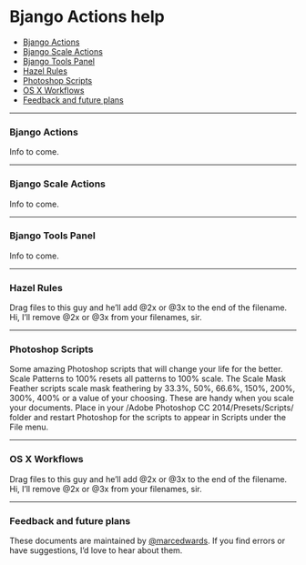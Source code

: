 # Bjango Actions help

- [Bjango Actions]()
- [Bjango Scale Actions]()
- [Bjango Tools Panel]()
- [Hazel Rules]()
- [Photoshop Scripts]()
- [OS X Workflows]()
- [Feedback and future plans]()

-----

### Bjango Actions

Info to come.

-----

### Bjango Scale Actions

Info to come.

-----

### Bjango Tools Panel

Info to come.

-----

### Hazel Rules

Drag files to this guy and he’ll add @2x or @3x to the end of the filename.
Hi, I’ll remove @2x or @3x from your filenames, sir.

-----

### Photoshop Scripts
Some amazing Photoshop scripts that will change your life for the better. Scale Patterns to 100% resets all patterns to 100% scale. The Scale Mask Feather scripts scale mask feathering by 33.3%, 50%, 66.6%, 150%, 200%, 300%, 400% or a value of your choosing. These are handy when you scale your documents. Place in your /Adobe Photoshop CC 2014/Presets/Scripts/ folder and restart Photoshop for the scripts to appear in Scripts under the File menu.

-----

### OS X Workflows

Drag files to this guy and he’ll add @2x or @3x to the end of the filename.
Hi, I’ll remove @2x or @3x from your filenames, sir.

-----

### Feedback and future plans

These documents are maintained by [@marcedwards](https://twitter.com/marcedwards). If you find errors or have suggestions, I’d love to hear about them.